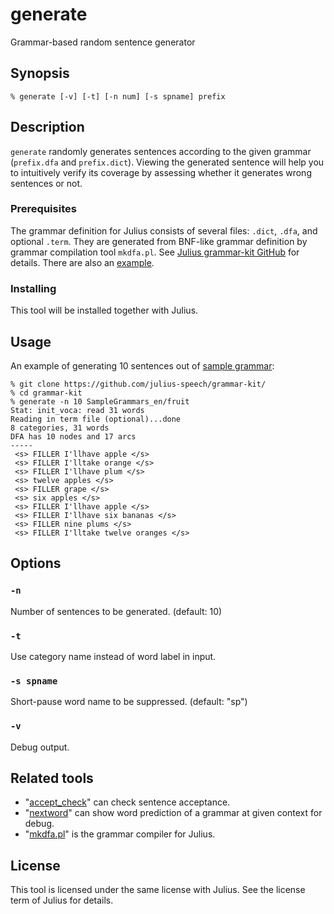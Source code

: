 # generate

Grammar-based random sentence generator

## Synopsis

```shell
% generate [-v] [-t] [-n num] [-s spname] prefix
```

## Description

`generate` randomly generates sentences according to the given grammar
(`prefix.dfa` and `prefix.dict`).  Viewing the generated sentence will help you
to intuitively verify its coverage by assessing whether it generates wrong
sentences or not.

### Prerequisites

The grammar definition for Julius consists of several files: `.dict`, `.dfa`, and
optional `.term`.  They are generated from BNF-like grammar definition by
grammar compilation tool `mkdfa.pl`. See [Julius grammar-kit
GitHub](https://github.com/julius-speech/grammar-kit/) for details.  There are
also an
[example](https://github.com/julius-speech/grammar-kit/tree/master/SampleGrammars_en).

### Installing

This tool will be installed together with Julius.

## Usage

An example of generating 10 sentences out of [sample
grammar](https://github.com/julius-speech/grammar-kit/tree/master/SampleGrammars_en):

```shell
% git clone https://github.com/julius-speech/grammar-kit/
% cd grammar-kit
% generate -n 10 SampleGrammars_en/fruit
Stat: init_voca: read 31 words
Reading in term file (optional)...done
8 categories, 31 words
DFA has 10 nodes and 17 arcs
-----
 <s> FILLER I'llhave apple </s>
 <s> FILLER I'lltake orange </s>
 <s> FILLER I'llhave plum </s>
 <s> twelve apples </s>
 <s> FILLER grape </s>
 <s> six apples </s>
 <s> FILLER I'llhave apple </s>
 <s> FILLER I'llhave six bananas </s>
 <s> FILLER nine plums </s>
 <s> FILLER I'lltake twelve oranges </s>
```

## Options

### `-n`

Number of sentences to be generated. (default: 10)

### `-t`

Use category name instead of word label in input.

### `-s spname`

Short-pause word name to be suppressed. (default: "sp")

### `-v`

Debug output.

## Related tools

- "[accept_check](https://github.com/julius-speech/julius/tree/master/gramtools/accept_check)"
  can check sentence acceptance.
- "[nextword](https://github.com/julius-speech/julius/tree/master/gramtools/nextword)"
  can show word prediction of a grammar at given context for debug.
- "[mkdfa.pl](https://github.com/julius-speech/julius/tree/master/gramtools/mkdfa)"
  is the grammar compiler for Julius.

## License

This tool is licensed under the same license with Julius.  See the license term
of Julius for details.
